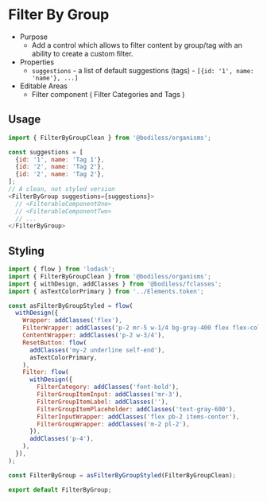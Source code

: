 # Filter By Group

 - Purpose
   - Add a control which allows to filter content by group/tag with an ability to create a custom filter.
- Properties
  - `suggestions` - a list of default suggestions (tags) - `[{id: '1', name: 'name'}, ...]`
- Editable Areas
  - Filter component ( Filter Categories and Tags )

## Usage
```js
import { FilterByGroupClean } from '@bodiless/organisms';

const suggestions = [
  {id: '1', name: 'Tag 1'},
  {id: '2', name: 'Tag 2'},
  {id: '2', name: 'Tag 2'},
];
// A clean, not styled version
<FilterByGroup suggestions={suggestions}>
  // <FilterableComponentOne>
  // <FilterableComponentTwo>
  // ...
</FilterByGroup>
```

## Styling
```js
import { flow } from 'lodash';
import { FilterByGroupClean } from '@bodiless/organisms';
import { withDesign, addClasses } from '@bodiless/fclasses';
import { asTextColorPrimary } from '../Elements.token';

const asFilterByGroupStyled = flow(
  withDesign({
    Wrapper: addClasses('flex'),
    FilterWrapper: addClasses('p-2 mr-5 w-1/4 bg-gray-400 flex flex-col'),
    ContentWrapper: addClasses('p-2 w-3/4'),
    ResetButton: flow(
      addClasses('my-2 underline self-end'),
      asTextColorPrimary,
    ),
    Filter: flow(
      withDesign({
        FilterCategory: addClasses('font-bold'),
        FilterGroupItemInput: addClasses('mr-3'),
        FilterGroupItemLabel: addClasses(''),
        FilterGroupItemPlaceholder: addClasses('text-gray-600'),
        FilterInputWrapper: addClasses('flex pb-2 items-center'),
        FilterGroupWrapper: addClasses('m-2 pl-2'),
      }),
      addClasses('p-4'),
    ),
  }),
);

const FilterByGroup = asFilterByGroupStyled(FilterByGroupClean);

export default FilterByGroup;
```
